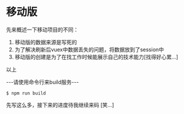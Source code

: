 # 移动版

先来概述一下移动项目的不同：

1.	移动版的数据来源是写死的
2.	为了解决刷新后vuex中数据丢失的问题，将数据放到了session中
3.	移动版的创建是为了在找工作时候能展示自己的技术能力[找得好心累...]

以上

---请使用命令行来build服务---

```` 
$ npm run build
````


先写这么多，接下来的进度待我继续来码 [笑...]


